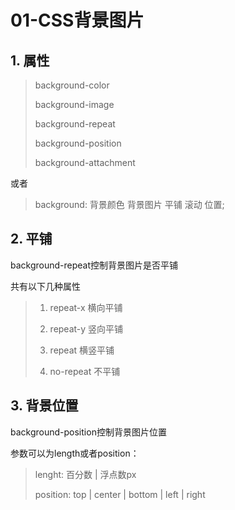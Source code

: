 # 01-CSS背景图片

## 1. 属性

> background-color
>
> background-image
>
> background-repeat
>
> background-position
>
> background-attachment

或者

> background: 背景颜色 背景图片 平铺 滚动 位置;

## 2. 平铺

background-repeat控制背景图片是否平铺

共有以下几种属性

> 1. repeat-x 横向平铺
>
> 2. repeat-y 竖向平铺
>
> 3. repeat 横竖平铺
>
> 4. no-repeat 不平铺

## 3. 背景位置

background-position控制背景图片位置

参数可以为length或者position：
> lenght: 百分数 | 浮点数px
>
> position: top | center | bottom | left | right
